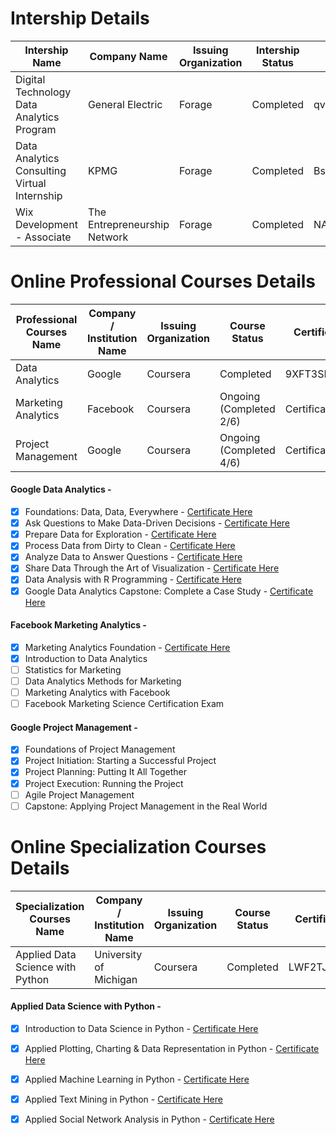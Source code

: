 # Intership Details
| Intership Name | Company Name | Issuing Organization |Intership Status |  Certificate ID | Certificate URL |
| -------------- | ------------ | --------------------- |---------------- |  -------------- | --------------- |
| Digital Technology Data Analytics Program | General Electric | Forage | Completed | qvbbt6raQzaeu9hpX  | [Click Here](https://insidesherpa.s3.amazonaws.com/completion-certificates/General%20Electric%20%28GE%29/ThbphD5N5WRsd9Mxo_General%20Electric_u5KaNiYjvNLZKtqpa_1638499567621_completion_certificate.pdf) |
| Data Analytics Consulting Virtual Internship | KPMG |  Forage | Completed | Bs6gTZsGYfDadLSqc | [Click Here](https://insidesherpa.s3.amazonaws.com/completion-certificates/KPMG/m7W4GMqeT3bh9Nb2c_KPMG_u5KaNiYjvNLZKtqpa_1636875771134_completion_certificate.pdf) |
| Wix Development - Associate | The Entrepreneurship Network | Forage | Completed | NA | [Click Here](https://drive.google.com/file/d/1DmxTiq7cjUdQPt7a3xWZIvMcSmd9UWui/view) |

# Online Professional Courses Details
| Professional Courses Name | Company / Institution  Name |  Issuing Organization | Course Status | Certificate ID | Certificate URL |
| ------------------------- | --------------------------- | --------------------- | ---------------- | -------------- | --------------- |
| Data Analytics | Google | Coursera  | Completed| 9XFT3SHUUYHZ | [Click Here](https://www.coursera.org/account/accomplishments/specialization/certificate/9XFT3SHUUYHZ) |
| Marketing Analytics | Facebook | Coursera | Ongoing (Completed 2/6) | Certificate ID | Certificate URL |
| Project Management | Google | Coursera | Ongoing (Completed 4/6) | Certificate ID | Certificate URL |

#### Google Data Analytics -
- [x] Foundations: Data, Data, Everywhere - [Certificate Here](https://www.coursera.org/account/accomplishments/certificate/CQ8B5TEXGW8B)
- [x] Ask Questions to Make Data-Driven Decisions - [Certificate Here](https://www.coursera.org/account/accomplishments/certificate/JBVWY4RCQ5XC)
- [x] Prepare Data for Exploration - [Certificate Here](https://www.coursera.org/account/accomplishments/certificate/BY2AUEJ6KKGV)
- [x] Process Data from Dirty to Clean - [Certificate Here](
https://www.coursera.org/account/accomplishments/certificate/7SUR7G7ERC35)
- [x] Analyze Data to Answer Questions - [Certificate Here](https://www.coursera.org/account/accomplishments/certificate/4U7SVUL7EAZN)
- [x] Share Data Through the Art of Visualization - [Certificate Here](https://www.coursera.org/account/accomplishments/certificate/9GRMS7KSVPYC)
- [x] Data Analysis with R Programming - [Certificate Here](https://www.coursera.org/account/accomplishments/certificate/CPEWAD5VC5NS)
- [x] Google Data Analytics Capstone: Complete a Case Study - [Certificate Here](https://www.coursera.org/account/accomplishments/certificate/VDUT57BBNE7M)

#### Facebook Marketing Analytics -
- [x] Marketing Analytics Foundation - [Certificate Here](https://www.coursera.org/account/accomplishments/certificate/NZXWX85C8Y62)
- [x] Introduction to Data Analytics
- [ ] Statistics for Marketing
- [ ] Data Analytics Methods for Marketing
- [ ] Marketing Analytics with Facebook
- [ ] Facebook Marketing Science Certification Exam

#### Google Project Management -
- [x] Foundations of Project Management
- [x] Project Initiation: Starting a Successful Project
- [x] Project Planning: Putting It All Together
- [x] Project Execution: Running the Project
- [ ] Agile Project Management
- [ ] Capstone: Applying Project Management in the Real World

# Online Specialization Courses Details
| Specialization Courses Name | Company / Institution  Name |  Issuing Organization | Course Status | Certificate ID | Certificate URL |
| --------------------------- | --------------------------- | --------------------- | ---------------- | -------------- | --------------- |
| Applied Data Science with Python | University of Michigan | Coursera | Completed| LWF2TJ54DLS2 | [Click Here](https://www.coursera.org/account/accomplishments/specialization/certificate/LWF2TJ54DLS2) |

#### Applied Data Science with Python -
- [x] Introduction to Data Science in Python - [Certificate Here](
https://www.coursera.org/account/accomplishments/certificate/CJ8YK92K8W5M)
- [x] Applied Plotting, Charting & Data Representation in Python - [Certificate Here](
https://www.coursera.org/account/accomplishments/certificate/MA9V3QKSK3UK)
- [x] Applied Machine Learning in Python - [Certificate Here](https://www.coursera.org/account/accomplishments/certificate/2TP27KSWZSGY)
- [x] Applied Text Mining in Python - [Certificate Here](https://www.coursera.org/account/accomplishments/certificate/CH7U9FBC9RDL)
- [x] Applied Social Network Analysis in Python - [Certificate Here](https://www.coursera.org/account/accomplishments/certificate/TACB4CJCFFTV)

